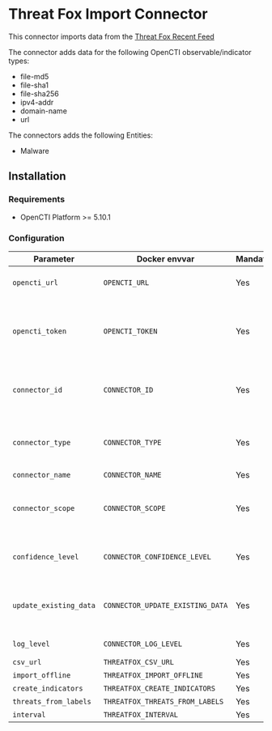 # Threat Fox Import Connector

<!--
General description of the connector
* What it does
* How it works
* Special requirements
* Use case description
* ...
-->

This connector imports data from the [Threat Fox Recent Feed](https://threatfox.abuse.ch/)

The connector adds data for the following OpenCTI observable/indicator types:
* file-md5
* file-sha1
* file-sha256
* ipv4-addr
* domain-name
* url

The connectors adds the following Entities:
* Malware
## Installation

### Requirements

- OpenCTI Platform >= 5.10.1

### Configuration

| Parameter              | Docker envvar        | Mandatory    | Description                                                                 |
|------------------------|----------------------| ------------ |-----------------------------------------------------------------------------|
| `opencti_url`          | `OPENCTI_URL`        | Yes          | The URL of the OpenCTI platform.                                            |
| `opencti_token`        | `OPENCTI_TOKEN`      | Yes          | The default admin token configured in the OpenCTI platform parameters file. |
| `connector_id`         | `CONNECTOR_ID`       | Yes          | A valid arbitrary `UUIDv4` that must be unique for this connector.          |
| `connector_type`       | `CONNECTOR_TYPE`     | Yes          | Must be `EXTERNAL_IMPORT` (this is the connector type).                     |
| `connector_name`       | `CONNECTOR_NAME`     | Yes          | Option `ZeroFox`                                                            |
| `connector_scope`      | `CONNECTOR_SCOPE`    | Yes          | Supported scope: Template Scope (MIME Type or Stix Object)                  |
| `confidence_level`     | `CONNECTOR_CONFIDENCE_LEVEL`   | Yes          | Set the confidence level for this data                                      |
| `update_existing_data` | `CONNECTOR_UPDATE_EXISTING_DATA`   | Yes          | Update data alrerady in the platform based on the Threat Fox data pull      |
| `log_level`            | `CONNECTOR_LOG_LEVEL`   | Yes          | Log output for the connector                                                
| `csv_url`             | `THREATFOX_CSV_URL`   | Yes          | |
| `import_offline`             | `THREATFOX_IMPORT_OFFLINE`   | Yes          |                                                                             |
| `create_indicators`             | `THREATFOX_CREATE_INDICATORS`   | Yes          |                                                                             |
| `threats_from_labels`             | `THREATFOX_THREATS_FROM_LABELS`   | Yes          |                                                                             | 
| `interval`             | `THREATFOX_INTERVAL`   | Yes          |                                                                             |

